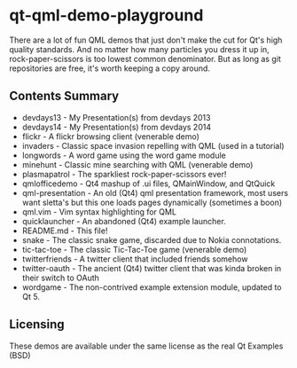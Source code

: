 # qt-qml-demo-playground

There are a lot of fun QML demos that just don't make the cut for Qt's high quality standards. And no matter how many particles you dress it up in, rock-paper-scissors is too lowest common denominator. But as long as git repositories are free, it's worth keeping a copy around.

## Contents Summary
* devdays13 - My Presentation(s) from devdays 2013
* devdays14 - My Presentation(s) from devdays 2014
* flickr - A flickr browsing client (venerable demo)
* invaders - Classic space invasion repelling with QML (used in a tutorial)
* longwords - A word game using the word game module
* minehunt - Classic mine searching with QML (venerable demo)
* plasmapatrol - The sparkliest rock-paper-scissors ever!
* qmlofficedemo - Qt4 mashup of .ui files, QMainWindow, and QtQuick
* qml-presentation - An old (Qt4) qml presentation framework, most users want sletta's but this one loads pages dynamically (sometimes a boon)
* qml.vim - Vim syntax highlighting for QML
* quicklauncher - An abandoned (Qt4) example launcher.
* README.md - This file!
* snake - The classic snake game, discarded due to Nokia connotations.
* tic-tac-toe - The classic Tic-Tac-Toe game (venerable demo)
* twitterfriends - A twitter client that included friends somehow
* twitter-oauth - The ancient (Qt4) twitter client that was kinda broken in their switch to OAuth
* wordgame - The non-contrived example extension module, updated to Qt 5.

## Licensing

These demos are available under the same license as the real Qt Examples (BSD)
